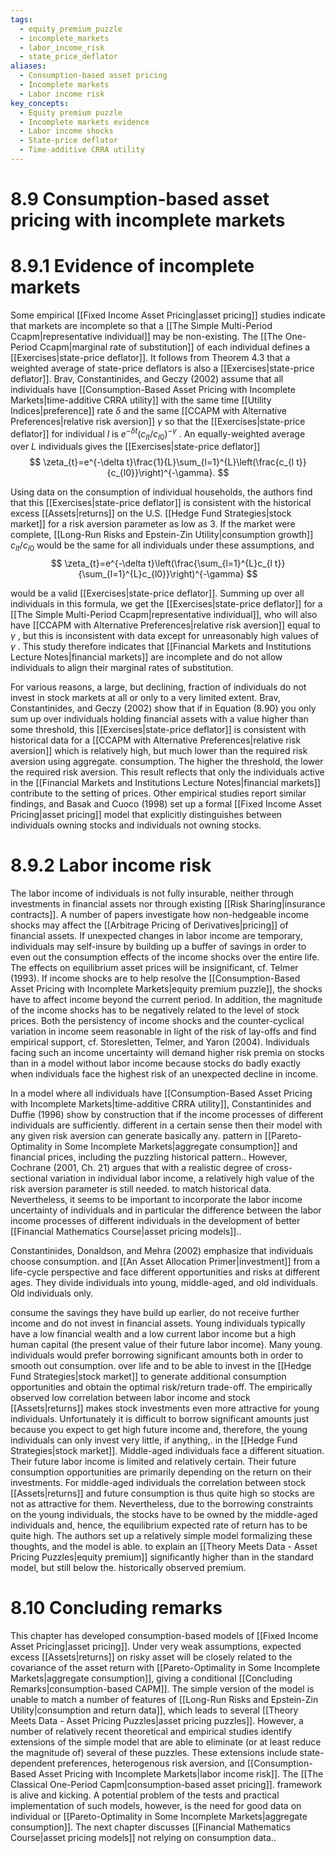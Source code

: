```yaml
---
tags:
  - equity_premium_puzzle
  - incomplete_markets
  - labor_income_risk
  - state_price_deflator
aliases:
  - Consumption-based asset pricing
  - Incomplete markets
  - Labor income risk
key_concepts:
  - Equity premium puzzle
  - Incomplete markets evidence
  - Labor income shocks
  - State-price deflator
  - Time-additive CRRA utility
---
```


# 8.9 Consumption-based asset pricing with incomplete markets  

# 8.9.1 Evidence of incomplete markets  

Some empirical [[Fixed Income Asset Pricing|asset pricing]] studies indicate that markets are incomplete so that a [[The Simple Multi-Period Ccapm|representative individual]] may be non-existing. The [[The One-Period Ccapm|marginal rate of substitution]] of each individual defines a [[Exercises|state-price deflator]]. It follows from Theorem 4.3 that a weighted average of state-price deflators is also a [[Exercises|state-price deflator]]. Brav, Constantinides, and Geczy (2002) assume that all individuals have [[Consumption-Based Asset Pricing with Incomplete Markets|time-additive CRRA utility]] with the same time [[Utility Indices|preference]] rate $\delta$ and the same [[CCAPM with Alternative Preferences|relative risk aversion]] $\gamma$ so that the [[Exercises|state-price deflator]] for individual $\textit{l}$ is $e^{-\delta t}\left(c_{l t}/c_{l0}\right)^{-\gamma}$ . An equally-weighted average over $L$ individuals gives the [[Exercises|state-price deflator]]  
$$
\zeta_{t}=e^{-\delta t}\frac{1}{L}\sum_{l=1}^{L}\left(\frac{c_{l t}}{c_{l0}}\right)^{-\gamma}.
$$  

Using data on the consumption of individual households, the authors find that this [[Exercises|state-price deflator]] is consistent with the historical excess [[Assets|returns]] on the U.S. [[Hedge Fund Strategies|stock market]] for a risk aversion parameter as low as 3. If the market were complete, [[Long-Run Risks and Epstein-Zin Utility|consumption growth]] $c_{l t}/c_{l0}$ would be the same for all individuals under these assumptions, and  
$$
\zeta_{t}=e^{-\delta t}\left(\frac{\sum_{l=1}^{L}c_{l t}}{\sum_{l=1}^{L}c_{l0}}\right)^{-\gamma}
$$  

would be a valid [[Exercises|state-price deflator]]. Summing up over all individuals in this formula, we get the [[Exercises|state-price deflator]] for a [[The Simple Multi-Period Ccapm|representative individual]], who will also have [[CCAPM with Alternative Preferences|relative risk aversion]] equal to $\gamma$ , but this is inconsistent with data except for unreasonably high values of $\gamma$ . This study therefore indicates that [[Financial Markets and Institutions Lecture Notes|financial markets]] are incomplete and do not allow individuals to align their marginal rates of substitution.  

For various reasons, a large, but declining, fraction of individuals do not invest in stock markets at all or only to a very limited extent. Brav, Constantinides, and Geczy (2002) show that if in Equation (8.90) you only sum up over individuals holding financial assets with a value higher than some threshold, this [[Exercises|state-price deflator]] is consistent with historical data for a [[CCAPM with Alternative Preferences|relative risk aversion]] which is relatively high, but much lower than the required risk aversion using aggregate. consumption. The higher the threshold, the lower the required risk aversion. This result reflects that only the individuals active in the [[Financial Markets and Institutions Lecture Notes|financial markets]] contribute to the setting of prices. Other empirical studies report similar findings, and Basak and Cuoco (1998) set up a formal [[Fixed Income Asset Pricing|asset pricing]] model that explicitly distinguishes between individuals owning stocks and individuals not owning stocks.  

# 8.9.2 Labor income risk  

The labor income of individuals is not fully insurable, neither through investments in financial assets nor through existing [[Risk Sharing|insurance contracts]]. A number of papers investigate how non-hedgeable income shocks may affect the [[Arbitrage Pricing of Derivatives|pricing]] of financial assets. If unexpected changes in labor income are temporary, individuals may self-insure by building up a buffer of savings in order to even out the consumption effects of the income shocks over the entire life. The effects on equilibrium asset prices will be insignificant, cf. Telmer (1993). If income shocks are to help resolve the [[Consumption-Based Asset Pricing with Incomplete Markets|equity premium puzzle]], the shocks have to affect income beyond the current period. In addition, the magnitude of the income shocks has to be negatively related to the level of stock prices. Both the persistency of income shocks and the counter-cyclical variation in income seem reasonable in light of the risk of lay-offs and find empirical support, cf. Storesletten, Telmer, and Yaron (2004). Individuals facing such an income uncertainty will demand higher risk premia on stocks than in a model without labor income because stocks do badly exactly when individuals face the highest risk of an unexpected decline in income.  

In a model where all individuals have [[Consumption-Based Asset Pricing with Incomplete Markets|time-additive CRRA utility]], Constantinides and Duffie (1996) show by construction that if the income processes of different individuals are sufficiently. different in a certain sense then their model with any given risk aversion can generate basically any. pattern in [[Pareto-Optimality in Some Incomplete Markets|aggregate consumption]] and financial prices, including the puzzling historical pattern.. However, Cochrane (2001, Ch. 21) argues that with a realistic degree of cross-sectional variation in individual labor income, a relatively high value of the risk aversion parameter is still needed. to match historical data. Nevertheless, it seems to be important to incorporate the labor income uncertainty of individuals and in particular the difference between the labor income processes of different individuals in the development of better [[Financial Mathematics Course|asset pricing models]]..  

Constantinides, Donaldson, and Mehra (2002) emphasize that individuals choose consumption. and [[An Asset Allocation Primer|investment]] from a life-cycle perspective and face different opportunities and risks at different ages. They divide individuals into young, middle-aged, and old individuals. Old individuals only.  

consume the savings they have build up earlier, do not receive further income and do not invest in financial assets. Young individuals typically have a low financial wealth and a low current labor income but a high human capital (the present value of their future labor income). Many young. individuals would prefer borrowing significant amounts both in order to smooth out consumption. over life and to be able to invest in the [[Hedge Fund Strategies|stock market]] to generate additional consumption opportunities and obtain the optimal risk/return trade-off. The empirically observed low correlation between labor income and stock [[Assets|returns]] makes stock investments even more attractive for young individuals. Unfortunately it is difficult to borrow significant amounts just because you expect to get high future income and, therefore, the young individuals can only invest very little, if anything,. in the [[Hedge Fund Strategies|stock market]]. Middle-aged individuals face a different situation. Their future labor income is limited and relatively certain. Their future consumption opportunities are primarily depending on the return on their investments. For middle-aged individuals the correlation between stock [[Assets|returns]] and future consumption is thus quite high so stocks are not as attractive for them. Nevertheless, due to the borrowing constraints on the young individuals, the stocks have to be owned by the middle-aged individuals and, hence, the equilibrium expected rate of return has to be quite high. The authors set up a relatively simple model formalizing these thoughts, and the model is able. to explain an [[Theory Meets Data - Asset Pricing Puzzles|equity premium]] significantly higher than in the standard model, but still below the. historically observed premium.  

# 8.10 Concluding remarks  

This chapter has developed consumption-based models of [[Fixed Income Asset Pricing|asset pricing]]. Under very weak assumptions, expected excess [[Assets|returns]] on risky asset will be closely related to the covariance of the asset return with [[Pareto-Optimality in Some Incomplete Markets|aggregate consumption]], giving a conditional [[Concluding Remarks|consumption-based CAPM]]. The simple version of the model is unable to match a number of features of [[Long-Run Risks and Epstein-Zin Utility|consumption and return data]], which leads to several [[Theory Meets Data - Asset Pricing Puzzles|asset pricing puzzles]]. However, a number of relatively recent theoretical and empirical studies identify extensions of the simple model that are able to eliminate (or at least reduce the magnitude of) several of these puzzles. These extensions include state-dependent preferences, heterogenous risk aversion, and [[Consumption-Based Asset Pricing with Incomplete Markets|labor income risk]]. The [[The Classical One-Period Capm|consumption-based asset pricing]]. framework is alive and kicking. A potential problem of the tests and practical implementation of such models, however, is the need for good data on individual or [[Pareto-Optimality in Some Incomplete Markets|aggregate consumption]]. The next chapter discusses [[Financial Mathematics Course|asset pricing models]] not relying on consumption data..  